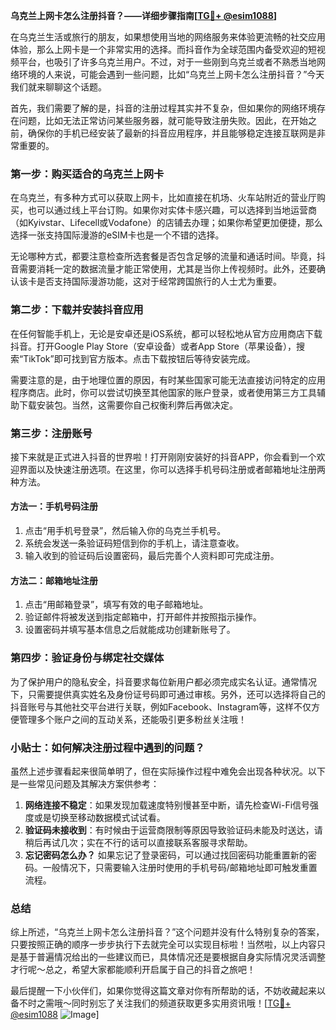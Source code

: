**乌克兰上网卡怎么注册抖音？——详细步骤指南[[TG💪+ @esim1088](https://t.me/s/esim1088)]**

在乌克兰生活或旅行的朋友，如果想使用当地的网络服务来体验更流畅的社交应用体验，那么上网卡是一个非常实用的选择。而抖音作为全球范围内备受欢迎的短视频平台，也吸引了许多乌克兰用户。不过，对于一些刚到乌克兰或者不熟悉当地网络环境的人来说，可能会遇到一些问题，比如“乌克兰上网卡怎么注册抖音？”今天我们就来聊聊这个话题。

首先，我们需要了解的是，抖音的注册过程其实并不复杂，但如果你的网络环境存在问题，比如无法正常访问某些服务器，就可能导致注册失败。因此，在开始之前，确保你的手机已经安装了最新的抖音应用程序，并且能够稳定连接互联网是非常重要的。

### 第一步：购买适合的乌克兰上网卡

在乌克兰，有多种方式可以获取上网卡，比如直接在机场、火车站附近的营业厅购买，也可以通过线上平台订购。如果你对实体卡感兴趣，可以选择到当地运营商（如Kyivstar、Lifecell或Vodafone）的店铺去办理；如果你希望更加便捷，那么选择一张支持国际漫游的eSIM卡也是一个不错的选择。

无论哪种方式，都要注意检查所选套餐是否包含足够的流量和通话时间。毕竟，抖音需要消耗一定的数据流量才能正常使用，尤其是当你上传视频时。此外，还要确认该卡是否支持国际漫游功能，这对于经常跨国旅行的人士尤为重要。

### 第二步：下载并安装抖音应用

在任何智能手机上，无论是安卓还是iOS系统，都可以轻松地从官方应用商店下载抖音。打开Google Play Store（安卓设备）或者App Store（苹果设备），搜索“TikTok”即可找到官方版本。点击下载按钮后等待安装完成。

需要注意的是，由于地理位置的原因，有时某些国家可能无法直接访问特定的应用程序商店。此时，你可以尝试切换至其他国家的账户登录，或者使用第三方工具辅助下载安装包。当然，这需要你自己权衡利弊后再做决定。

### 第三步：注册账号

接下来就是正式进入抖音的世界啦！打开刚刚安装好的抖音APP，你会看到一个欢迎界面以及快速注册选项。在这里，你可以选择手机号码注册或者邮箱地址注册两种方法。

#### 方法一：手机号码注册
1. 点击“用手机号登录”，然后输入你的乌克兰手机号。
2. 系统会发送一条验证码短信到你的手机上，请注意查收。
3. 输入收到的验证码后设置密码，最后完善个人资料即可完成注册。

#### 方法二：邮箱地址注册
1. 点击“用邮箱登录”，填写有效的电子邮箱地址。
2. 验证邮件将被发送到指定邮箱中，打开邮件并按照指示操作。
3. 设置密码并填写基本信息之后就能成功创建新账号了。

### 第四步：验证身份与绑定社交媒体

为了保护用户的隐私安全，抖音要求每位新用户都必须完成实名认证。通常情况下，只需要提供真实姓名及身份证号码即可通过审核。另外，还可以选择将自己的抖音账号与其他社交平台进行关联，例如Facebook、Instagram等，这样不仅方便管理多个账户之间的互动关系，还能吸引更多粉丝关注哦！

### 小贴士：如何解决注册过程中遇到的问题？

虽然上述步骤看起来很简单明了，但在实际操作过程中难免会出现各种状况。以下是一些常见问题及其解决方案供参考：

1. **网络连接不稳定**：如果发现加载速度特别慢甚至中断，请先检查Wi-Fi信号强度或是切换至移动数据模式试试看。
2. **验证码未接收到**：有时候由于运营商限制等原因导致验证码未能及时送达，请稍后再试几次；实在不行的话可以直接联系客服寻求帮助。
3. **忘记密码怎么办？** 如果忘记了登录密码，可以通过找回密码功能重置新的密码。一般情况下，只需要输入注册时使用的手机号码/邮箱地址即可触发重置流程。

### 总结

综上所述，“乌克兰上网卡怎么注册抖音？”这个问题并没有什么特别复杂的答案，只要按照正确的顺序一步步执行下去就完全可以实现目标啦！当然啦，以上内容只是基于普遍情况给出的一些建议而已，具体情况还是要根据自身实际情况灵活调整才行呢～总之，希望大家都能顺利开启属于自己的抖音之旅吧！

最后提醒一下小伙伴们，如果你觉得这篇文章对你有所帮助的话，不妨收藏起来以备不时之需哦～同时别忘了关注我们的频道获取更多实用资讯哦！[[TG💪+ @esim1088](https://t.me/s/esim1088) ![Image](https://i.postimg.cc/4NQfJmqS/Snipaste-2025-05-13-00-14-12.png)]